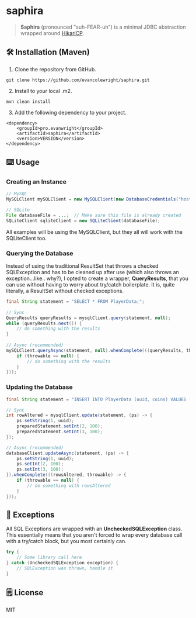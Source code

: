 # saphira
> **Saphira** (pronounced "suh-FEAR-uh") is a minimal JDBC abstraction wrapped around [HikariCP](https://github.com/brettwooldridge/HikariCP).

## 🛠️ Installation (Maven)
1. Clone the repository from GitHub.
```
git clone https://github.com/evancolewright/saphira.git
```
2. Install to your local .m2.
```
mvn clean install
```
3. Add the following dependency to your project.
```
<dependency>
    <groupId>pro.evanwright</groupId>
    <artifactId>saphira</artifactId>
    <version>VERSION</version>
</dependency>
```

## ⌨️ Usage
### Creating an Instance

```java
// MySQL
MySQLClient mySQLClient = new MySQLClient(new DatabaseCredentials("host", "database", "root", "password"));

// SQLite
File databaseFile = ...;  // Make sure this file is already created
SQLiteClient sqliteClient = new SQLiteClient(databaseFile);
```

All examples will be using the MySQLClient, but they all will work with the SQLiteClient too.

### Querying the Database

Instead of using the traditional ResultSet that throws a checked SQLException and has to be cleaned up after use (which also throws an exception...like.. why?), I opted to create a wrapper, **QueryResults**, that you can use without having to worry about try/catch boilerplate.  It is, quite literally, a ResultSet without checked exceptions.

```java
final String statement = "SELECT * FROM PlayerData;";
        
// Sync
QueryResults queryResults = mysqlClient.query(statement, null);
while (queryResults.next()) {
    // do something with the results
}
	
// Async (recommended)
mySQLClient.queryAsync(statement, null).whenComplete(((queryResults, throwable) -> {
    if (throwable == null) {
        // do something with the results
    }
}));
```

### Updating the Database

```java
final String statement = "INSERT INTO PlayerData (uuid, coins) VALUES (?, ?) ON DUPLICATE KEY UPDATE coins = coins + ?;";

// Sync
int rowAltered = mysqlClient.update(statement, (ps) -> {
    ps.setString(1, uuid);
    preparedStatement.setInt(2, 100);
    preparedStatement.setInt(3, 100);
});

// Async (recommended)
databaseClient.updateAsync(statement, (ps) -> {
    ps.setString(1, uuid);
    ps.setInt(2, 100);
    ps.setInt(3, 100);
}).whenComplete(((rowsAltered, throwable) -> {
    if (throwable == null) {
        // do something with rowsAltered
    }
}));
```

## 🐛 Exceptions

All SQL Exceptions are wrapped with an **UncheckedSQLException** class. This essentially means that you aren't forced to wrap every database call with a try/catch block, but you most certainly can.
```java
try {
    // Some library call here
} catch (UncheckedSQLException exception) {
    // SQLException was thrown, handle it
}
```
## 🗒️ License

MIT



